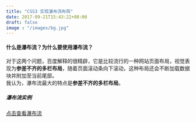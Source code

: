```yaml
---
title: "CSS3 实现瀑布流布局"
date: 2017-09-21T15:43:22+08:00
draft: false
image : "/images/bg.jpg"
---
```


#### **什么是瀑布流？为什么要使用瀑布流？**


对于这两个问题，百度解释的很精辟，它是比较流行的一种网站页面布局，视觉表现为**参差不齐的多栏布局**，随着页面滚动条向下滚动，这种布局还会不断加载数据块并附加至当前尾部。</br>
我认为，瀑布流最大的特点是**参差不齐的多栏布局**。


##### **瀑布流实例**
   [点击查看瀑布流](/template/waterfall.html)




